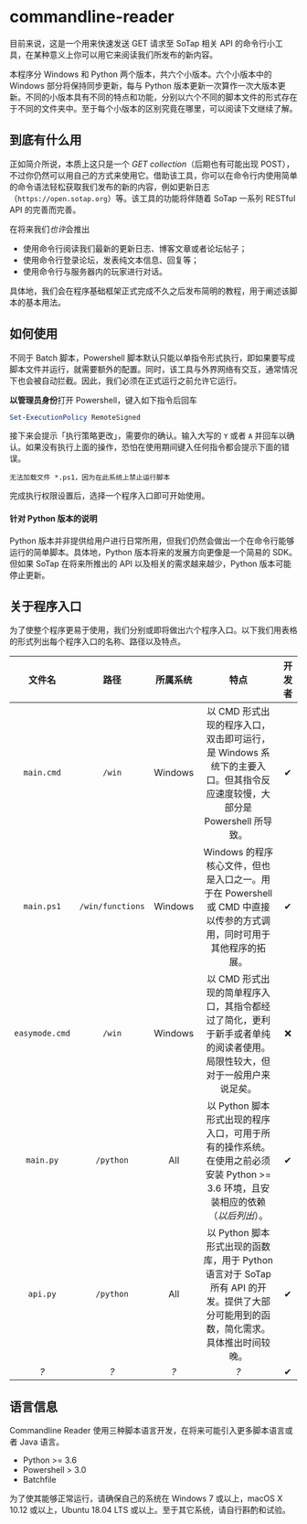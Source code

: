 # commandline-reader

目前来说，这是一个用来快速发送 GET 请求至 SoTap 相关 API 的命令行小工具，在某种意义上你可以用它来阅读我们所发布的新内容。

本程序分 Windows 和 Python 两个版本，共六个小版本。六个小版本中的 Windows 部分将保持同步更新，每与 Python 版本更新一次算作一次大版本更新。不同的小版本具有不同的特点和功能，分别以六个不同的脚本文件的形式存在于不同的文件夹中。至于每个小版本的区别究竟在哪里，可以阅读下文继续了解。

## 到底有什么用

正如简介所说，本质上这只是一个 *GET collection*（后期也有可能出现 POST），不过你仍然可以用自己的方式来使用它。借助该工具，你可以在命令行内使用简单的命令语法轻松获取我们发布的新的内容，例如更新日志（`https://open.sotap.org`）等。该工具的功能将伴随着 SoTap 一系列 RESTful API 的完善而完善。

在将来我们*也许*会推出

- 使用命令行阅读我们最新的更新日志、博客文章或者论坛帖子；
- 使用命令行登录论坛，发表纯文本信息、回复等；
- 使用命令行与服务器内的玩家进行对话。

具体地，我们会在程序基础框架正式完成不久之后发布简明的教程，用于阐述该脚本的基本用法。

## 如何使用

不同于 Batch 脚本，Powershell 脚本默认只能以单指令形式执行，即如果要写成脚本文件并运行，就需要额外的配置。同时，该工具与外界网络有交互，通常情况下也会被自动拦截。因此，我们必须在正式运行之前允许它运行。

**以管理员身份**打开 Powershell，键入如下指令后回车

```powershell
Set-ExecutionPolicy RemoteSigned
```

接下来会提示「执行策略更改」，需要你的确认。输入大写的 `Y` 或者 `A` 并回车以确认。如果没有执行上面的操作，恐怕在使用期间键入任何指令都会提示下面的错误。

```
无法加载文件 *.ps1，因为在此系统上禁止运行脚本
```

完成执行权限设置后，选择一个程序入口即可开始使用。

#### 针对 Python 版本的说明

Python 版本并非提供给用户进行日常所用，但我们仍然会做出一个在命令行能够运行的简单脚本。具体地，Python 版本将来的发展方向更像是一个简易的 SDK。但如果 SoTap 在将来所推出的 API 以及相关的需求越来越少，Python 版本可能停止更新。

## 关于程序入口

为了使整个程序更易于使用，我们分别或即将做出六个程序入口。以下我们用表格的形式列出每个程序入口的名称、路径以及特点。

|文件名|路径|所属系统|特点|开发者|
|:-:|:-:|:-:|:-:|:-:|
|`main.cmd`|`/win`|Windows|以 CMD 形式出现的程序入口，双击即可运行，是 Windows 系统下的主要入口。但其指令反应速度较慢，大部分是 Powershell 所导致。|✔|
|`main.ps1`|`/win/functions`|Windows|Windows 的程序核心文件，但也是入口之一。用于在 Powershell 或 CMD 中直接以传参的方式调用，同时可用于其他程序的拓展。|✔|
|`easymode.cmd`|`/win`|Windows|以 CMD 形式出现的简单程序入口，其指令都经过了简化，更利于新手或者单纯的阅读者使用。局限性较大，但对于一般用户来说足矣。|❌|
|`main.py`|`/python`|All|以 Python 脚本形式出现的程序入口，可用于所有的操作系统。在使用之前必须安装 Python >= 3.6 环境，且安装相应的依赖（*以后列出*）。|✔|
|`api.py`|`/python`|All|以 Python 脚本形式出现的函数库，用于 Python 语言对于 SoTap 所有 API 的开发。提供了大部分可能用到的函数，简化需求。具体推出时间较晚。|✔|
|*?*|*?*|*?*|*?*|✔|

## 语言信息

Commandline Reader 使用三种脚本语言开发，在将来可能引入更多脚本语言或者 Java 语言。

- Python >= 3.6
- Powershell > 3.0
- Batchfile

为了使其能够正常运行，请确保自己的系统在 Windows 7 或以上，macOS X 10.12 或以上，Ubuntu 18.04 LTS 或以上。至于其它系统，请自行斟酌和试验。

